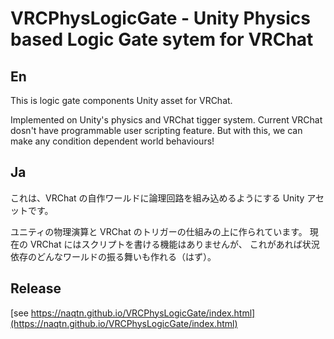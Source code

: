 # VRCPhysLogicGate - Unity Physics based Logic Gate sytem for VRChat 

## En
This is logic gate components Unity asset for VRChat. 

Implemented on Unity's physics and VRChat tigger system.
Current VRChat dosn't have programmable user scripting feature.
But with this, we can make any condition dependent world behaviours!

## Ja
これは、VRChat の自作ワールドに論理回路を組み込めるようにする Unity アセットです。

ユニティの物理演算と VRChat のトリガーの仕組みの上に作られています。
現在の VRChat にはスクリプトを書ける機能はありませんが、
これがあれば状況依存のどんなワールドの振る舞いも作れる（はず）。


## Release

[see https://naqtn.github.io/VRCPhysLogicGate/index.html](https://naqtn.github.io/VRCPhysLogicGate/index.html)
